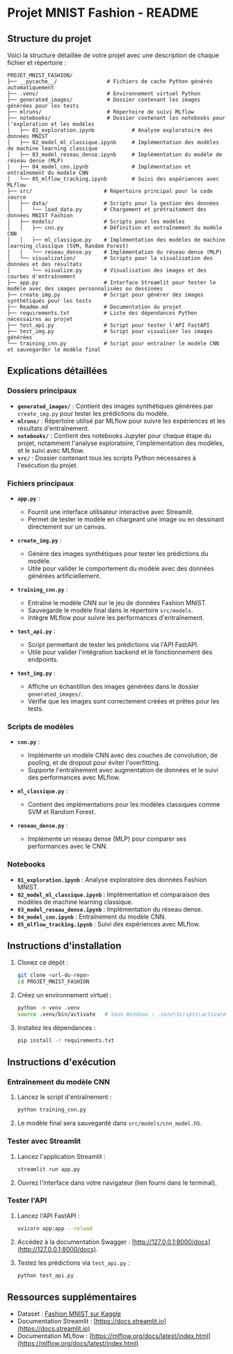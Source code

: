 # Projet MNIST Fashion - README

## Structure du projet

Voici la structure détaillée de votre projet avec une description de chaque fichier et répertoire :

```
PROJET_MNIST_FASHION/
├── __pycache__/                # Fichiers de cache Python générés automatiquement
├── .venv/                      # Environnement virtuel Python
├── generated_images/           # Dossier contenant les images générées pour les tests
├── mlruns/                     # Répertoire de suivi MLflow
├── notebooks/                  # Dossier contenant les notebooks pour l'exploration et les modèles
│   ├── 01_exploration.ipynb            # Analyse exploratoire des données MNIST
│   ├── 02_model_ml_classique.ipynb     # Implémentation des modèles de machine learning classique
│   ├── 03_model_reseau_dense.ipynb     # Implémentation du modèle de réseau dense (MLP)
│   ├── 04_model_cnn.ipynb              # Implémentation et entraînement du modèle CNN
│   └── 05_mlflow_tracking.ipynb        # Suivi des expériences avec MLflow
├── src/                       # Répertoire principal pour le code source
│   ├── data/                  # Scripts pour la gestion des données
│   │   └── load_data.py       # Chargement et prétraitement des données MNIST Fashion
│   ├── models/                # Scripts pour les modèles
│   │   ├── cnn.py             # Définition et entraînement du modèle CNN
│   │   ├── ml_classique.py    # Implémentation des modèles de machine learning classique (SVM, Random Forest)
│   │   └── reseau_dense.py    # Implémentation du réseau dense (MLP)
│   └── visualization/         # Scripts pour la visualisation des données et des résultats
│       └── visualize.py       # Visualisation des images et des courbes d'entraînement
├── app.py                     # Interface Streamlit pour tester le modèle avec des images personnalisées ou dessinées
├── create_img.py              # Script pour générer des images synthétiques pour les tests
├── Readme.md                  # Documentation du projet
├── requirements.txt           # Liste des dépendances Python nécessaires au projet
├── test_api.py                # Script pour tester l'API FastAPI
├── test_img.py                # Script pour visualiser les images générées
└── training_cnn.py            # Script pour entraîner le modèle CNN et sauvegarder le modèle final
```

## Explications détaillées

### Dossiers principaux

- **`generated_images/`** : Contient des images synthétiques générées par `create_img.py` pour tester les prédictions du modèle.
- **`mlruns/`** : Répertoire utilisé par MLflow pour suivre les expériences et les résultats d'entraînement.
- **`notebooks/`** : Contient des notebooks Jupyter pour chaque étape du projet, notamment l'analyse exploratoire, l'implémentation des modèles, et le suivi avec MLflow.
- **`src/`** : Dossier contenant tous les scripts Python nécessaires à l'exécution du projet.

### Fichiers principaux

- **`app.py`** :
  - Fournit une interface utilisateur interactive avec Streamlit.
  - Permet de tester le modèle en chargeant une image ou en dessinant directement sur un canvas.

- **`create_img.py`** :
  - Génère des images synthétiques pour tester les prédictions du modèle.
  - Utile pour valider le comportement du modèle avec des données générées artificiellement.

- **`training_cnn.py`** :
  - Entraîne le modèle CNN sur le jeu de données Fashion MNIST.
  - Sauvegarde le modèle final dans le répertoire `src/models`.
  - Intègre MLflow pour suivre les performances d'entraînement.

- **`test_api.py`** :
  - Script permettant de tester les prédictions via l'API FastAPI.
  - Utile pour valider l'intégration backend et le fonctionnement des endpoints.

- **`test_img.py`** :
  - Affiche un échantillon des images générées dans le dossier `generated_images/`.
  - Vérifie que les images sont correctement créées et prêtes pour les tests.

### Scripts de modèles

- **`cnn.py`** :
  - Implémente un modèle CNN avec des couches de convolution, de pooling, et de dropout pour éviter l'overfitting.
  - Supporte l'entraînement avec augmentation de données et le suivi des performances avec MLflow.

- **`ml_classique.py`** :
  - Contient des implémentations pour les modèles classiques comme SVM et Random Forest.

- **`reseau_dense.py`** :
  - Implémente un réseau dense (MLP) pour comparer ses performances avec le CNN.

### Notebooks

- **`01_exploration.ipynb`** : Analyse exploratoire des données Fashion MNIST.
- **`02_model_ml_classique.ipynb`** : Implémentation et comparaison des modèles de machine learning classique.
- **`03_model_reseau_dense.ipynb`** : Implémentation du réseau dense.
- **`04_model_cnn.ipynb`** : Entraînement du modèle CNN.
- **`05_mlflow_tracking.ipynb`** : Suivi des expériences avec MLflow.

## Instructions d'installation

1. Clonez ce dépôt :
   ```bash
   git clone <url-du-repo>
   cd PROJET_MNIST_FASHION
   ```
2. Créez un environnement virtuel :
   ```bash
   python -m venv .venv
   source .venv/bin/activate   # Sous Windows : .venv\Scripts\activate
   ```
3. Installez les dépendances :
   ```bash
   pip install -r requirements.txt
   ```

## Instructions d'exécution

### Entraînement du modèle CNN

1. Lancez le script d'entraînement :
   ```bash
   python training_cnn.py
   ```
2. Le modèle final sera sauvegardé dans `src/models/cnn_model.h5`.

### Tester avec Streamlit

1. Lancez l'application Streamlit :
   ```bash
   streamlit run app.py
   ```
2. Ouvrez l'interface dans votre navigateur (lien fourni dans le terminal).

### Tester l'API

1. Lancez l'API FastAPI :
   ```bash
   uvicorn app:app --reload
   ```
2. Accédez à la documentation Swagger : [http://127.0.0.1:8000/docs](http://127.0.0.1:8000/docs).

3. Testez les prédictions via `test_api.py` :
   ```bash
   python test_api.py
   ```

## Ressources supplémentaires

- Dataset : [Fashion MNIST sur Kaggle](https://www.kaggle.com/zalando-research/fashionmnist)
- Documentation Streamlit : [https://docs.streamlit.io](https://docs.streamlit.io)
- Documentation MLflow : [https://mlflow.org/docs/latest/index.html](https://mlflow.org/docs/latest/index.html)